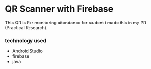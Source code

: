 # QR Scanner with Firebase
This QR is For monitoring attendance for student i made this in my PR (Practical Research).
### technology used
- Android Studio
- firebase
- java
